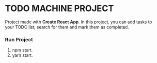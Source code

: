 # TODO MACHINE PROJECT

Project made with **Create React App**.
In this project, you can add tasks to your TODO list, search for them and mark them as completed.
### Run Project
1. npm start.
2. yarn start.
